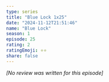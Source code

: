 ```yaml
---
type: series
title: "Blue Lock 1x25"
date: "2024-11-12T21:51:46"
name: "Blue Lock"
season: 1
episode: 25
rating: 2
ratingEmoji: ⭐️⭐️
share: false
---
```


_[No review was written for this episode]_

